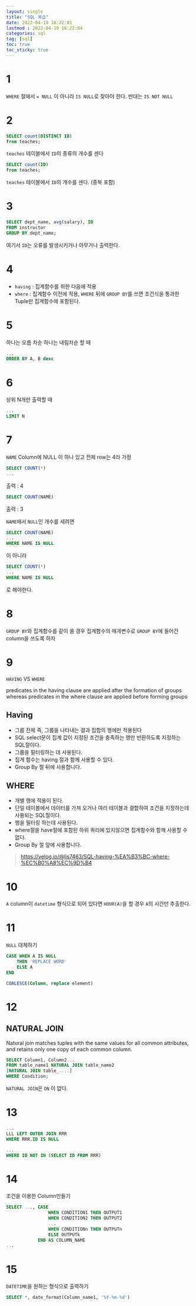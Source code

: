 ```yaml
---
layout: single
title: "SQL 복습"
date: 2022-04-19 18:22:01
lastmod : 2022-04-19 18:22:04
categories: sql
tag: [sql]
toc: true
toc_sticky: true
---
```


# 1
`WHERE` 절에서 `= NULL` 이 아니라 `IS NULL`로 찾아야 한다. 반대는 `IS NOT NULL`

# 2
```sql
SELECT count(DISTINCT ID)
from teaches;
```
`teaches` 테이블에서 `ID`의 종류의 개수를 센다

```sql
SELECT count(ID)
from teaches;
```
`teaches` 테이블에서 `ID`의 개수를 센다. (중복 포함)

# 3

```sql
SELECT dept_name, avg(salary), ID
FROM instructor
GROUP BY dept_name;
```
여기서 `ID`는 오류를 발생시키거나 아무거나 출력한다.

# 4
* `having` : 집계함수를 취한 다음에 적용
* `where` : 집계함수 이전에 적용, `WHERE` 뒤에 `GROUP BY`를 쓰면 조건식을 통과한 Tuple만 집계함수에 포함된다.

# 5
하나는 오름 차순 하나는 내림차순 할 때
```sql
...
ORDER BY A, B desc
```

# 6
상위 N개만 출력할 때
```sql
...
LIMIT N
```

# 7
`NAME` Column에 NULL 이 하나 있고 전체 row는 4라 가정

```sql
SELECT COUNT(*)
...
```

출력 : 4

```sql
SELECT COUNT(NAME)
```
출력 : 3

`NAME`에서 `NULL`인 개수를 세려면
```sql
SELECT COUNT(NAME)
...
WHERE NAME IS NULL
```
이 아니라
```sql
SELECT COUNT(*)
...
WHERE NAME IS NULL
```
로 해야한다.

# 8
`GROUP BY`와 집계함수를 같이 쓸 경우 집계함수의 매개변수로 `GROUP BY`에 들어간 column을 쓰도록 하자

# 9
`HAVING` VS `WHERE`

predicates in the having clause are applied after the formation of groups whereas predicates in the where clause are applied before forming
groups
## Having
* 그룹 전체 즉, 그룹을 나타내는 결과 집합의 행에만 적용된다
* SQL select문이 집계 값이 지정된 조건을 충족하는 행만 반환하도록 지정하는 SQL절이다.
* 그룹을 필터링하는 데 사용된다.
* 집계 함수는 having 절과 함께 사용할 수 있다.
* Group By 절 뒤에 사용합니다.
## WHERE
* 개별 행에 적용이 된다.
* 단일 테이블에서 데이터를 가져 오거나 여러 테이블과 결합하여 조건을 지정하는데 사용되는 SQL절이다.
* 행을 필터링 하는데 사용된다.
* where절을 have절에 포함된 하위 쿼리에 있지않으면 집계함수와 함께 사용할 수 없다.
* Group By 절 앞에 사용합니다.

> https://velog.io/@ljs7463/SQL-having-%EA%B3%BC-where-%EC%B0%A8%EC%9D%B4

# 10
`A` column이 `datetime` 형식으로 되어 있다면 `HOUR(A)`을 할 경우 `A`의 시간만 추출한다.

# 11
`NULL` 대체하기

```sql
CASE WHEN A IS NULL 
    THEN 'REPLACE WORD' 
    ELSE A
END
```
```sql
COALESCE(Column, replace element)
```

# 12
## NATURAL JOIN
Natural join matches tuples with the same values for all common attributes, and retains only one copy of each common column.

```sql
SELECT Column1, Column2...
FROM table_name1 NATURAL JOIN table_name2
[NATURAL JOIN table_....]
WHERE Condition;
```

`NATURAL JOIN`은 `ON` 이 없다.

# 13
```sql
...
LLL LEFT OUTER JOIN RRR
WHERE RRR.ID IS NULL
```
```sql
...
WHERE ID NOT IN (SELECT ID FROM RRR)
```

# 14
조건을 이용한 Column만들기

```sql
SELECT ..., CASE
                WHEN CONDITION1 THEN OUTPUT1
                WHEN CONDITION2 THEN OUTPUT2
                ...
                WHEN CONDITIONn THEN OUTPUTn
                ELSE OUTPUTk
            END AS COLUMN_NAME
...
```

# 15
`DATETIME`을 원하는 형식으로 출력하기

```sql
SELECT *, date_format(Column_name1, '%Y-%m-%d')
```
